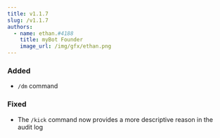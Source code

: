 ```yaml
---
title: v1.1.7
slug: /v1.1.7
authors:
  - name: ethan.#4188
    title: myBot Founder
    image_url: /img/gfx/ethan.png
---
```


### Added

- `/dm` command

### Fixed

- The `/kick` command now provides a more descriptive reason in the audit log
